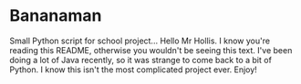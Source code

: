 # Bananaman
Small Python script for school project...
Hello Mr Hollis. I know you're reading this README, otherwise you wouldn't be seeing this text.
I've been doing a lot of Java recently, so it was strange to come back to a bit of Python. I know this isn't the most complicated project ever.
Enjoy!
